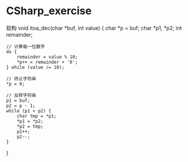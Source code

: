 # CSharp_exercise
软构
void itoa_dec(char *buf, int value)
{
    char *p = buf;
    char *p1, *p2;
    int remainder;
  
    // 计算每一位数字
    do {
        remainder = value % 10;
        *p++ = remainder + '0';
    } while (value /= 10);
  
    // 终止字符串
    *p = 0;
  
    // 反转字符串
    p1 = buf;
    p2 = p - 1;
    while (p1 < p2) {
        char tmp = *p1;
        *p1 = *p2;
        *p2 = tmp;
        p1++;
        p2--;
    }
}
